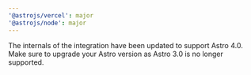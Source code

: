 ```yaml
---
'@astrojs/vercel': major
'@astrojs/node': major
---
```


The internals of the integration have been updated to support Astro 4.0. Make sure to upgrade your Astro version as Astro 3.0 is no longer supported.

